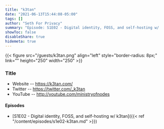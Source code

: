 ```yaml
---
title: "k3tan"
date: "2021-06-13T15:44:08-05:00"
tags: []
author: "Seth For Privacy"
summary: "Episode: S1E02 - Digital identity, FOSS, and self-hosting w/ k3tan"
showToc: false
disableShare: true
hidemeta: true
---
```


{{< figure src="/guests/k3tan.png" align="left" style="border-radius: 8px;" link="" height="250" width="250" >}}

### Title

- Website -- https://k3tan.com/
- Twitter -- https://twitter.com/_k3tan
- YouTube -- http://youtube.com/ministryofnodes

#### Episodes

- [S1E02 - Digital identity, FOSS, and self-hosting w/ k3tan]({{< ref "/content/episodes/s1e02-k3tan.md" >}})
